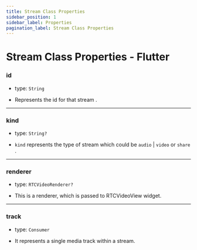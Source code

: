 ```yaml
---
title: Stream Class Properties
sidebar_position: 1
sidebar_label: Properties
pagination_label: Stream Class Properties
---
```


# Stream Class Properties - Flutter

<div class="sdk-api-ref-only-h4">

### id

- type: `String`

- Represents the id for that stream .

---

### kind

- type: `String?`

- `kind` represents the type of stream which could be `audio` | `video` or `share` .

---

### renderer

- type: `RTCVideoRenderer?`

- This is a renderer, which is passed to RTCVideoView widget.

---

### track

- type: `Consumer`

- It represents a single media track within a stream.

</div>
